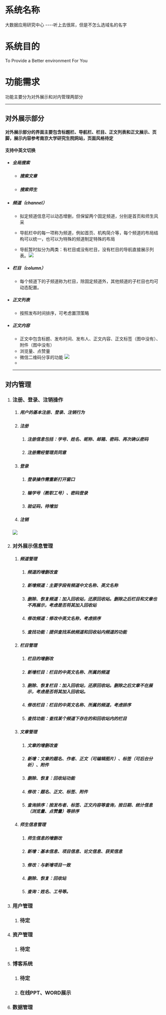 # 系统名称

大数据应用研究中心 ----听上去很屌，但是不怎么选域名的名字

# 系统目的

To Provide a Better environment For You

# 功能需求

功能主要分为对外展示和对内管理两部分

---

## 对外展示部分

#### 对外展示部分的界面主要包含标题栏、导航栏、栏目、正文列表和正文展示、页脚，展示内容参考南京大学研究生院网站，页面风格待定

#### 支持中英文切换

* ##### 全局搜索

  * ##### 搜索文章
  * ##### 搜索师生
* ##### 频道（channel）

  * 拟定频道信息可以动态增删，但保留两个固定频道，分别是首页和师生风采

  * 导航栏中的每一项称为频道，例如首页、机构简介等，每个频道的布局结构可以统一，也可以为特殊的频道制定特殊的布局

  * 导航暂时拟分为两类：有栏目或没有栏目，没有栏目的导航直接展示列表。![](/assets/channel.png)
* ##### 栏目（column）

  * 每个频道下的子频道称为栏目，除固定频道外，其他频道的子栏目也均可动态配置。
* ##### 正文列表

  * 按照发布时间排序，可考虑置顶策略
* ##### 正文内容

  * 正文中包含标题、发布时间、发布人、正文内容、正文标签（图中没有）、附件（图中没有）
  * 浏览量、点赞量
  * 微信二维码分享的功能 ![](/assets/content.png)
  * 
  ---

## 对内管理

1. ### 注册、登录、注销操作

   1. ##### 用户的基本注册、登录、注销行为
   2. ##### 注册

      1. ##### 注册信息包括：学号、姓名、昵称、邮箱、密码、再次确认密码
      2. ##### 注册需经管理员同意
   3. ##### 登录

      1. ##### 登录操作需重新打开窗口
      2. ##### 输学号（教职工号）、密码登录
      3. ##### 验证码，待增加
   4. ##### 注销

   ##### ![](/assets/login.png)
2. ### 对外展示信息管理

   1. ##### 频道管理

      1. ##### 频道的增删改查
      2. ##### 新增频道：主要字段有频道中文名称、英文名称
      3. ##### 删除、恢复频道：加入回收站，还原回收站。删除之后栏目和文章也不再展示，考虑是否将其加入回收站
      4. ##### 修改频道：修改中英文名称，考虑排序
      5. ##### 查找功能：提供查找系统频道和回收站内频道的功能
   2. ##### 栏目管理

      1. ##### 栏目的增删改
      2. ##### 新增栏目：栏目的中英文名称、所属的频道
      3. ##### 删除、恢复栏目：加入回收站，还原回收站。删除之后文章不在展示，考虑是否将其加入回收站。
      4. ##### 修改栏目：栏目的中英文名称、所属的频道，考虑排序
      5. ##### 查找功能：查找某个频道下存在的和回收站内的栏目
   3. ##### 文章管理

      1. ##### 文章的增删改查
      2. ##### 新增：文章的题名、作者、正文（可编辑图片）、标签（可后台分析）、附件
      3. ##### 删除、恢复：回收站功能
      4. ##### 修改：题名、正文、标签、附件
      5. ##### 查询排序：按发布者、标签、正文内容等查询，按日期、统计信息（浏览量、点赞量）等排序
   4. ##### 师生信息管理

      1. ##### 师生信息的增删改
      2. ##### 新增：基本信息、项目信息、论文信息、获奖信息
      3. ##### 修改：与新增项目一致
      4. ##### 删除、恢复：回收站
      5. ##### 查询：姓名、工号等。
3. ### 用户管理

   1. ### 待定
4. ### 资产管理

   1. ### 待定
5. ### 博客系统

   1. ### 待定
   2. ### 在线PPT、WORD展示
6. ### 数据管理

## 



